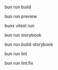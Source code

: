 bun run build

bun run preview

bunx vitest run

bun run storybook

bun run build-storybook

bun run lint

bun run lint:fix
